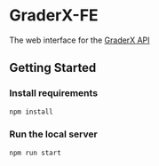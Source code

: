 # GraderX-FE

The web interface for the [GraderX API](https://github.com/CC451-Computer-Networks-TA-team/GraderX-BE)

## Getting Started

### Install requirements

```bash
npm install
```

### Run the local server

```bash
npm run start
```

